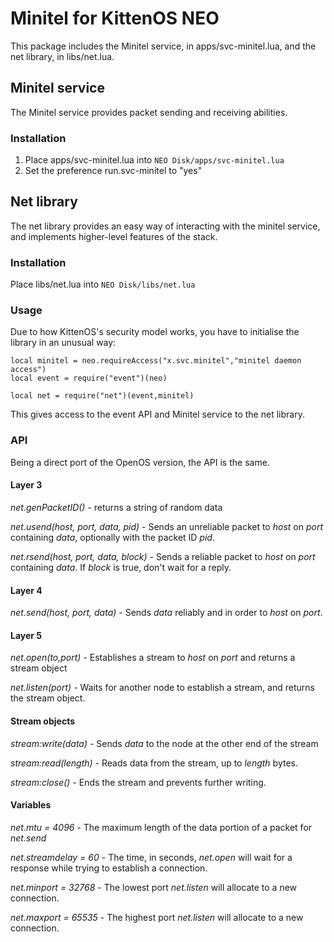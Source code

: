 # Minitel for KittenOS NEO
This package includes the Minitel service, in apps/svc-minitel.lua, and the net library, in libs/net.lua.

## Minitel service

The Minitel service provides packet sending and receiving abilities.

### Installation

1. Place apps/svc-minitel.lua into `NEO Disk/apps/svc-minitel.lua`
2. Set the preference run.svc-minitel to "yes"

## Net library

The net library provides an easy way of interacting with the minitel service, and implements higher-level features of the stack.

### Installation

Place libs/net.lua into `NEO Disk/libs/net.lua`

### Usage

Due to how KittenOS's security model works, you have to initialise the library in an unusual way:

```
local minitel = neo.requireAccess("x.svc.minitel","minitel daemon access")
local event = require("event")(neo)

local net = require("net")(event,minitel)
```

This gives access to the event API and Minitel service to the net library.

### API

Being a direct port of the OpenOS version, the API is the same.

#### Layer 3

*net.genPacketID()* - returns a string of random data

*net.usend(host, port, data, pid)* - Sends an unreliable packet to *host* on *port* containing *data*, optionally with the packet ID *pid*.

*net.rsend(host, port, data, block)* - Sends a reliable packet to *host* on *port* containing *data*. If *block* is true, don't wait for a reply.

#### Layer 4

*net.send(host, port, data)* - Sends *data* reliably and in order to *host* on *port*.

#### Layer 5

*net.open(to,port)* - Establishes a stream to *host* on *port* and returns a stream object

*net.listen(port)* - Waits for another node to establish a stream, and returns the stream object.

#### Stream objects

*stream:write(data)* - Sends *data* to the node at the other end of the stream

*stream:read(length)* - Reads data from the stream, up to *length* bytes.

*stream:close()* - Ends the stream and prevents further writing.

#### Variables

*net.mtu = 4096* - The maximum length of the data portion of a packet for *net.send*

*net.streamdelay = 60* - The time, in seconds, *net.open* will wait for a response while trying to establish a connection.

*net.minport = 32768* - The lowest port *net.listen* will allocate to a new connection.

*net.maxport = 65535* - The highest port *net.listen* will allocate to a new connection.
